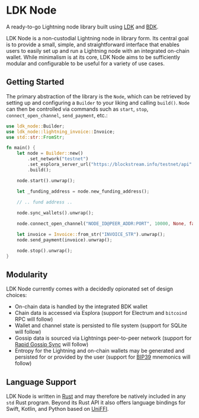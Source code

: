 # LDK Node
A ready-to-go Lightning node library built using [LDK](https://lightningdevkit.org/) and [BDK](https://bitcoindevkit.org/).

LDK Node is a non-custodial Lightning node in library form. Its central goal is to provide a small, simple, and straightforward interface that enables users to easily set up and run a Lightning node with an integrated on-chain wallet. While minimalism is at its core, LDK Node aims to be sufficiently modular and configurable to be useful for a variety of use cases. 

## Getting Started

The primary abstraction of the library is the `Node`, which can be retrieved by setting up and configuring a `Builder` to your liking and calling `build()`. `Node` can then be controlled via commands such as `start`, `stop`, `connect_open_channel`, `send_payment`, etc.:

```rust
use ldk_node::Builder;
use ldk_node::lightning_invoice::Invoice;
use std::str::FromStr;

fn main() {
	let node = Builder::new()
		.set_network("testnet")
		.set_esplora_server_url("https://blockstream.info/testnet/api".to_string())
		.build();

	node.start().unwrap();

	let _funding_address = node.new_funding_address();

	// .. fund address ..
	
	node.sync_wallets().unwrap();

	node.connect_open_channel("NODE_ID@PEER_ADDR:PORT", 10000, None, false).unwrap();

	let invoice = Invoice::from_str("INVOICE_STR").unwrap();
	node.send_payment(invoice).unwrap();

	node.stop().unwrap();
}
```

## Modularity

LDK Node currently comes with a decidedly opionated set of design choices:

- On-chain data is handled by the integrated BDK wallet
- Chain data is accessed via Esplora (support for Electrum and `bitcoind` RPC will follow)
- Wallet and channel state is persisted to file system (support for SQLite will follow)
- Gossip data is sourced via Lightnings peer-to-peer network (support for [Rapid Gossip Sync](https://docs.rs/lightning-rapid-gossip-sync/*/lightning_rapid_gossip_sync/) will follow)
- Entropy for the Lightning and on-chain wallets may be generated and persisted for or provided by the user (support for [BIP39](https://github.com/bitcoin/bips/blob/master/bip-0039.mediawiki) mnemonics will follow)


## Language Support

LDK Node is written in [Rust](https://www.rust-lang.org/) and may therefore be natively included in any `std` Rust program. Beyond its Rust API it also offers language bindings for Swift, Kotlin, and Python based on [UniFFI](https://github.com/mozilla/uniffi-rs/).
